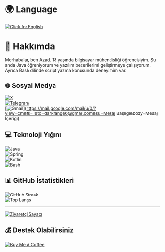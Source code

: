 # 🌍 Language
[![Click for English](https://img.shields.io/badge/Click%20for%20English-%230077B5.svg?style=for-the-badge&logo=google-translate&logoColor=white)](https://github.com/range79/range79/blob/main/README-en.md)

# 💫 Hakkımda
Merhabalar, ben Azad. 18 yaşında bilgisayar mühendisliği öğrencisiyim. Şu anda Java öğreniyorum ve yazılım becerilerimi geliştirmeye çalışıyorum. Ayrıca Bash dilinde script yazma konusunda deneyimim var.

## 🌐 Sosyal Medya
[![X](https://img.shields.io/badge/X-black.svg?logo=X&logoColor=white&logoWidth=40&style=for-the-badge)](https://x.com/range9164)  
[![Telegram](https://img.shields.io/badge/Telegram-%230077B5.svg?logo=telegram&logoColor=white&logoWidth=40&style=for-the-badge)](https://t.me/onlyrange)  
[![Gmail](https://img.shields.io/badge/Gmail-%23D14836.svg?logo=gmail&logoColor=white&logoWidth=40&style=for-the-badge)](https://mail.google.com/mail/u/0/?view=cm&fs=1&to=darkrange6@gmail.com&su=Mesaj Başlığı&body=Mesaj İçeriği)


## 💻 Teknoloji Yığını
![Java](https://img.shields.io/badge/java-%23ED8B00.svg?style=for-the-badge&logo=openjdk&logoColor=white&logoWidth=40)  
![Spring](https://img.shields.io/badge/spring-%236DB33F.svg?style=for-the-badge&logo=spring&logoColor=white&logoWidth=40)  
![Kotlin](https://img.shields.io/badge/kotlin-%237F52FF.svg?style=for-the-badge&logo=kotlin&logoColor=white&logoWidth=40)  
![Bash](https://img.shields.io/badge/bash-%23121011.svg?style=for-the-badge&logo=gnu-bash&logoColor=white&logoWidth=40)

## 📊 GitHub İstatistikleri
![GitHub Streak](https://github-readme-streak-stats.herokuapp.com/?user=range79&theme=dark&hide_border=true)  
![Top Langs](https://github-readme-stats.vercel.app/api/top-langs/?username=range79&theme=dark&hide_border=true&include_all_commits=true&count_private=false&layout=compact)

---

[![Ziyaretçi Sayacı](https://visitcount.itsvg.in/api?id=range79&icon=0&color=0)](https://visitcount.itsvg.in)

## 💰 Destek Olabilirsiniz
[![Buy Me A Coffee](https://img.shields.io/badge/Buy%20Me%20a%20Coffee-ffdd00?style=for-the-badge&logo=buy-me-a-coffee&logoColor=black)](https://buymeacoffee.com/darkrange6s)

